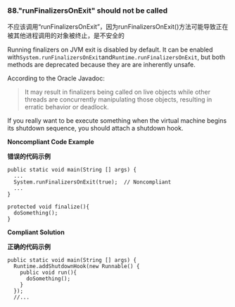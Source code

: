 ### 88."runFinalizersOnExit" should not be called

不应该调用“runFinalizersOnExit”，因为runFinalizersOnExit()方法可能导致正在被其他进程调用的对象被终止，是不安全的

Running finalizers on JVM exit is disabled by default. It can be enabled with`System.runFinalizersOnExit`and`Runtime.runFinalizersOnExit`, but both methods are deprecated because they are are inherently unsafe.

According to the Oracle Javadoc:

> It may result in finalizers being called on live objects while other threads are concurrently manipulating those objects, resulting in erratic behavior or deadlock.

If you really want to be execute something when the virtual machine begins its shutdown sequence, you should attach a shutdown hook.


**Noncompliant Code Example**

**错误的代码示例**

```
public static void main(String [] args) {
  ...
  System.runFinalizersOnExit(true);  // Noncompliant
  ...
}

protected void finalize(){
  doSomething();
}
```

**Compliant Solution**

**正确的代码示例**


```
public static void main(String [] args) {
  Runtime.addShutdownHook(new Runnable() {
    public void run(){
      doSomething();
    }
  });
  //...
```